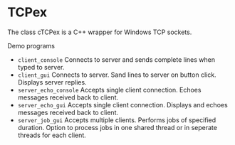 # TCPex

The class cTCPex is a C++ wrapper for Windows TCP sockets.

Demo programs

- `client_console`  Connects to server and sends complete lines when typed to server.
- `client_gui` Connects to server.  Sand lines to server on button click.  Displays server replies.
- `server_echo_console`  Accepts single client connection.  Echoes messages received back to client.
- `server_echo_gui` Accepts single client connection.  Displays and echoes messages received back to client.
- `server_job_gui` Accepts multiple clients.  Performs jobs of specified duration.  Option to process jobs in one shared thread or in seperate threads for each client.


